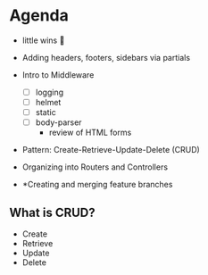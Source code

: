 
# Agenda

- little wins 🎉
- Adding headers, footers, sidebars via partials
    
- Intro to Middleware
    - [ ] logging
    - [ ] helmet
    - [ ] static
    - [ ] body-parser
        - review of HTML forms
- Pattern: Create-Retrieve-Update-Delete (CRUD)
- Organizing into Routers and Controllers
- *Creating and merging feature branches

## What is CRUD?

- Create
- Retrieve
- Update
- Delete
